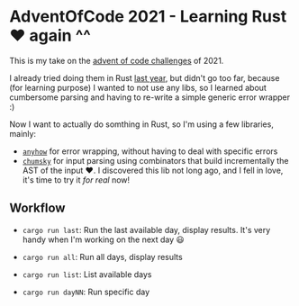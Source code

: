 # AdventOfCode 2021 - Learning Rust :heart: again ^^

This is my take on the [advent of code challenges](https://adventofcode.com/2021/) of 2021.

I already tried doing them in Rust [last year](https://github.com/bew/adventofcode-2020), but didn't go too far, because (for learning
purpose) I wanted to not use any libs, so I learned about cumbersome parsing and having to
re-write a simple generic error wrapper :)

Now I want to actually do somthing in Rust, so I'm using a few libraries, mainly:
- [`anyhow`](https://crates.io/crates/anyhow) for error wrapping, without having to deal with specific errors
- [`chumsky`](https://crates.io/crates/chumsky) for input parsing using combinators that build incrementally the AST of the input :heart:. I discovered this lib not long ago, and I fell in love, it's time to try it _for real_ now!


## Workflow

* `cargo run last`: Run the last available day, display results.
  It's very handy when I'm working on the next day :smiley:

* `cargo run all`: Run all days, display results

* `cargo run list`: List available days

* `cargo run dayNN`: Run specific day
